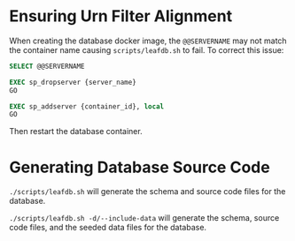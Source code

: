 # Ensuring Urn Filter Alignment

When creating the database docker image, the `@@SERVERNAME` may not match the container name causing `scripts/leafdb.sh` to fail. To correct this issue:

```sql
SELECT @@SERVERNAME

EXEC sp_dropserver {server_name}
GO

EXEC sp_addserver {container_id}, local
GO
```
Then restart the database container.

# Generating Database Source Code
`./scripts/leafdb.sh` will generate the schema and source code files for the database.

`./scripts/leafdb.sh -d/--include-data` will generate the schema, source code files, and the seeded data files for the database.
